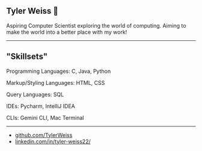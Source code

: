 ## Tyler Weiss 👋

Aspiring Computer Scientist exploring the world of computing. Aiming to make the world into a better place with my work!

---

## "Skillsets"

Programming Languages: C, Java, Python

Markup/Styling Languages: HTML, CSS

Query Languages: SQL

IDEs: Pycharm, IntelliJ IDEA

CLIs: Gemini CLI, Mac Terminal

---

- [github.com/TylerWeiss](https://github.com/tjw9262)
- [linkedin.com/in/tyler-weiss22/](linkedin.com/in/tyler-weiss22/)

<!--
**tjw9262/tjw9262** is a ✨ _special_ ✨ repository because its `README.md` (this file) appears on your GitHub profile.

Here are some ideas to get you started:

- 🔭 I’m currently working on ...
- 🌱 I’m currently learning ...
- 👯 I’m looking to collaborate on ...
- 🤔 I’m looking for help with ...
- 💬 Ask me about ...
- 📫 How to reach me: ...
- 😄 Pronouns: ...
- ⚡ Fun fact: ...
-->
